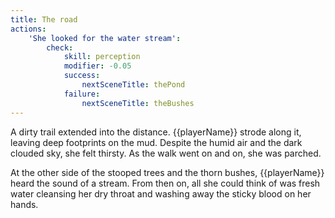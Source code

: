 ```yaml
---
title: The road
actions:
    'She looked for the water stream':
        check:
            skill: perception
            modifier: -0.05
            success:
                nextSceneTitle: thePond
            failure:
                nextSceneTitle: theBushes
---
```


A dirty trail extended into the distance. {{playerName}} strode along it, leaving deep footprints on the mud. Despite the humid air and the dark clouded sky, she felt thirsty. As the walk went on and on, she was parched.

At the other side of the stooped trees and the thorn bushes, {{playerName}} heard the sound of a stream. From then on, all she could think of was fresh water cleansing her dry throat and washing away the sticky blood on her hands.
